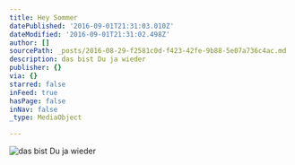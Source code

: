 ```yaml
---
title: Hey Sommer
datePublished: '2016-09-01T21:31:03.010Z'
dateModified: '2016-09-01T21:31:02.498Z'
author: []
sourcePath: _posts/2016-08-29-f2581c0d-f423-42fe-9b88-5e07a736c4ac.md
description: das bist Du ja wieder
publisher: {}
via: {}
starred: false
inFeed: true
hasPage: false
inNav: false
_type: MediaObject

---
```

![das bist Du ja wieder](https://the-grid-user-content.s3-us-west-2.amazonaws.com/343a71a6-4a6e-4e54-b425-a37bd322a4f4.jpg)